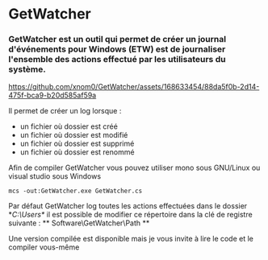 # GetWatcher

### GetWatcher est un outil qui permet de créer un journal d'événements pour Windows (ETW) est de journaliser l'ensemble des actions effectué par les utilisateurs du système.


https://github.com/xnom0/GetWatcher/assets/168633454/88da5f0b-2d14-475f-bca9-b20d585af59a


Il permet de créer un log lorsque :
* un fichier où dossier est créé
* un fichier où dossier est modifié
* un fichier où dossier est supprimé
* un fichier où dossier est renommé

Afin de compiler GetWatcher vous pouvez utiliser mono sous GNU/Linux ou visual studio sous Windows

`mcs -out:GetWatcher.exe GetWatcher.cs`

Par défaut GetWatcher log toutes les actions effectuées dans le dossier **C:\Users\** il est possible de modifier ce répertoire dans la clé de registre suivante : ** Software\GetWatcher\Path **

Une version compilée est disponible mais je vous invite à lire le code et le compiler vous-même
